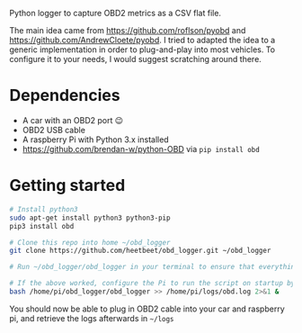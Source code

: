 Python logger to capture OBD2 metrics as a CSV flat file.

The main idea came from https://github.com/roflson/pyobd and https://github.com/AndrewCloete/pyobd. I tried to adapted the idea to a generic implementation in order to plug-and-play into most vehicles. To configure it to your needs, I would suggest scratching around there.

# Dependencies
- A car with an OBD2 port 😉
- OBD2 USB cable
- A raspberry Pi with Python 3.x installed
- https://github.com/brendan-w/python-OBD via `pip install obd`

# Getting started
```sh
# Install python3
sudo apt-get install python3 python3-pip
pip3 install obd

# Clone this repo into home ~/obd_logger
git clone https://github.com/heetbeet/obd_logger.git ~/obd_logger

# Run ~/obd_logger/obd_logger in your terminal to ensure that everythin is working

# If the above worked, configure the Pi to run the script on startup by adding the following line to /etc/rc.local
bash /home/pi/obd_logger/obd_logger >> /home/pi/logs/obd.log 2>&1 &
```

You should now be able to plug in OBD2 cable into your car and raspberry pi, and retrieve the logs afterwards in `~/logs`
